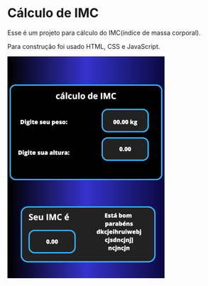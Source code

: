 <h1>Cálculo de IMC</h1>

<p> Esse é um projeto para cálculo do IMC(índice de massa corporal).</p>

<p>
Para construção foi usado HTML, CSS e JavaScript.</p>

<img src="src/imagens/card-imc.png">
